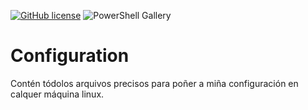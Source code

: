 [![GitHub license](https://img.shields.io/github/license/Ran-n/config)](https://github.com/Ran-n/config/blob/master/LICENSE)
![PowerShell Gallery](https://img.shields.io/badge/plataforma-LiGNUx-lightgrey)
# Configuration

Contén tódolos arquivos precisos para poñer a miña configuración en calquer máquina linux.
